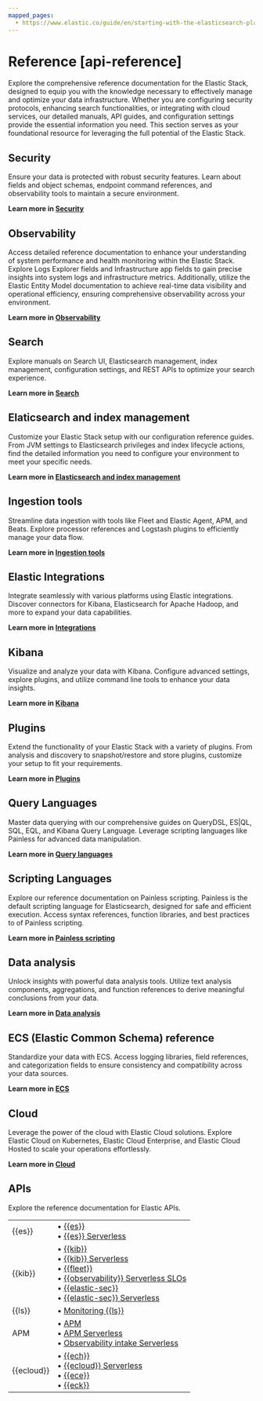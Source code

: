 ```yaml
---
mapped_pages:
  • https://www.elastic.co/guide/en/starting-with-the-elasticsearch-platform-and-its-solutions/current/api-reference.html
---
```


# Reference [api-reference]

Explore the comprehensive reference documentation for the Elastic Stack, designed to equip you with the knowledge necessary to effectively manage and optimize your data infrastructure. Whether you are configuring security protocols, enhancing search functionalities, or integrating with cloud services, our detailed manuals, API guides, and configuration settings provide the essential information you need. This section serves as your foundational resource for leveraging the full potential of the Elastic Stack.

## Security

Ensure your data is protected with robust security features. Learn about fields and object schemas, endpoint command references, and observability tools to maintain a secure environment.

**Learn more in [Security](security/index.md)**

## Observability

Access detailed reference documentation to enhance your understanding of system performance and health monitoring within the Elastic Stack. Explore Logs Explorer fields and Infrastructure app fields to gain precise insights into system logs and infrastructure metrics. Additionally, utilize the Elastic Entity Model documentation to achieve real-time data visibility and operational efficiency, ensuring comprehensive observability across your environment.

**Learn more in [Observability](observability/index.md)**

## Search

Explore manuals on Search UI, Elasticsearch management, index management, configuration settings, and REST APIs to optimize your search experience.

**Learn more in [Search](search/index.md)**

## Elaticsearch and index management

Customize your Elastic Stack setup with our configuration reference guides. From JVM settings to Elasticsearch privileges and index lifecycle actions, find the detailed information you need to configure your environment to meet your specific needs.

**Learn more in [Elasticsearch and index management](elasticsearch://reference/index.md)**

## Ingestion tools

Streamline data ingestion with tools like Fleet and Elastic Agent, APM, and Beats. Explore processor references and Logstash plugins to efficiently manage your data flow.

**Learn more in [Ingestion tools](ingestion-tools/index.md)**

## Elastic Integrations

Integrate seamlessly with various platforms using Elastic integrations. Discover connectors for Kibana, Elasticsearch for Apache Hadoop, and more to expand your data capabilities.

**Learn more in [Integrations](integrations://extend/index.md)**

## Kibana

Visualize and analyze your data with Kibana. Configure advanced settings, explore plugins, and utilize command line tools to enhance your data insights.

**Learn more in [Kibana](kibana://reference/index.md)**

## Plugins

Extend the functionality of your Elastic Stack with a variety of plugins. From analysis and discovery to snapshot/restore and store plugins, customize your setup to fit your requirements.

**Learn more in [Plugins](elasticsearch://reference/elasticsearch-plugins/index.md)**

## Query Languages

Master data querying with our comprehensive guides on QueryDSL, ES|QL, SQL, EQL, and Kibana Query Language. Leverage scripting languages like Painless for advanced data manipulation.

**Learn more in [Query languages](elasticsearch://reference/query-languages/index.md)**

## Scripting Languages

Explore our reference documentation on Painless scripting. Painless is the default scripting language for Elasticsearch, designed for safe and efficient execution. Access syntax references, function libraries, and best practices to of Painless scripting.

**Learn more in [Painless scripting](elasticsearch://reference/scripting-languages/painless/painless.md)**

## Data analysis

Unlock insights with powerful data analysis tools. Utilize text analysis components, aggregations, and function references to derive meaningful conclusions from your data.

**Learn more in [Data analysis](data-analysis/index.md)**

## ECS (Elastic Common Schema) reference

Standardize your data with ECS. Access logging libraries, field references, and categorization fields to ensure consistency and compatibility across your data sources.

**Learn more in [ECS](ecs://reference/index.md)**

## Cloud

Leverage the power of the cloud with Elastic Cloud solutions. Explore Elastic Cloud on Kubernetes, Elastic Cloud Enterprise, and Elastic Cloud Hosted to scale your operations effortlessly.

**Learn more in [Cloud](cloud://reference/index.md)**

## APIs
Explore the reference documentation for Elastic APIs.

|     |     |
| --- | --- |
| {{es}} | • [{{es}}](elasticsearch://reference/elasticsearch/rest-apis/index.md)<br>• [{{es}} Serverless](https://www.elastic.co/docs/api/doc/elasticsearch-serverless)<br> |
| {{kib}} | • [{{kib}}](https://www.elastic.co/docs/api/doc/kibana)<br>• [{{kib}} Serverless](https://www.elastic.co/docs/api/doc/serverless)<br>• [{{fleet}}](/reference/fleet/fleet-api-docs.md)<br>• [{{observability}} Serverless SLOs](https://www.elastic.co/docs/api/doc/serverless/group/endpoint-slo)<br>• [{{elastic-sec}}](https://www.elastic.co/docs/api/doc/kibana/group/endpoint-security-ai-assistant-api)<br>• [{{elastic-sec}} Serverless](https://www.elastic.co/docs/api/doc/serverless/group/endpoint-security-ai-assistant-api)<br> |
| {{ls}} | • [Monitoring {{ls}}](https://www.elastic.co/guide/en/logstash/current/monitoring-logstash.html)<br> |
| APM | • [APM](/solutions/observability/apps/apm-server-api.md)<br>• [APM Serverless](https://www.elastic.co/docs/api/doc/serverless/group/endpoint-apm-agent-configuration)<br>• [Observability intake Serverless](https://www.elastic.co/docs/api/doc/observability-serverless)<br> |
| {{ecloud}} | • [{{ech}}](https://www.elastic.co/docs/api/doc/cloud)<br>• [{{ecloud}} Serverless](https://www.elastic.co/docs/api/doc/elastic-cloud-serverless)<br>• [{{ece}}](https://www.elastic.co/docs/api/doc/cloud-enterprise)<br>• [{{eck}}](cloud-on-k8s://reference/api-docs.md)<br> |

